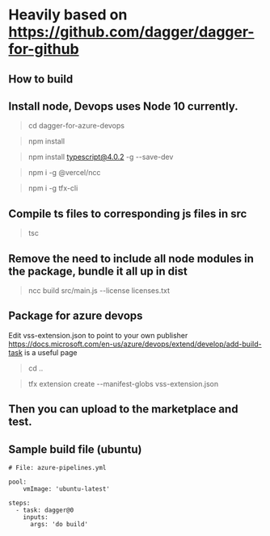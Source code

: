 # Heavily based on https://github.com/dagger/dagger-for-github

## How to build

## Install node, Devops uses Node 10 currently.

> cd dagger-for-azure-devops

> npm install

> npm install typescript@4.0.2 -g --save-dev

> npm i -g @vercel/ncc

> npm i -g tfx-cli

## Compile ts files to corresponding js files in src

> tsc

## Remove the need to include all node modules in the package, bundle it all up in dist

> ncc build src/main.js --license licenses.txt

## Package for azure devops

Edit vss-extension.json to point to your own publisher
<https://docs.microsoft.com/en-us/azure/devops/extend/develop/add-build-task> is a useful page

> cd ..

> tfx extension create --manifest-globs vss-extension.json

## Then you can upload to the marketplace and test.

## Sample build file (ubuntu)

    # File: azure-pipelines.yml

    pool:
        vmImage: 'ubuntu-latest'

    steps:
      - task: dagger@0
        inputs:
          args: 'do build'

